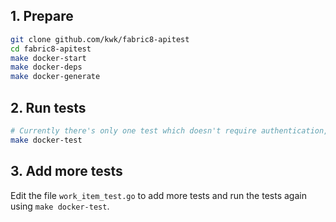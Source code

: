 ## 1. Prepare

```sh
git clone github.com/kwk/fabric8-apitest
cd fabric8-apitest
make docker-start
make docker-deps
make docker-generate
```

## 2. Run tests

```sh
# Currently there's only one test which doesn't require authentication, so you can just run it
make docker-test
```
## 3. Add more tests

Edit the file `work_item_test.go` to add more tests and run the tests again using `make docker-test`.